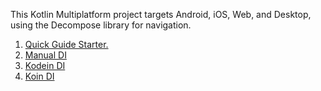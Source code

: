 This Kotlin Multiplatform project targets Android, iOS, Web, and Desktop, using the Decompose library for navigation.
1. [Quick Guide Starter.](https://github.com/yeldar-nurpeissov/decompose-quick-guide)
2. [Manual DI](https://github.com/yeldar-nurpeissov/decompose-quick-guide/tree/step2-di-manual)
3. [Kodein DI](https://github.com/yeldar-nurpeissov/decompose-quick-guide/tree/step2-di-kodein)
4. [Koin DI](https://github.com/yeldar-nurpeissov/decompose-quick-guide/tree/step2-di-koin)